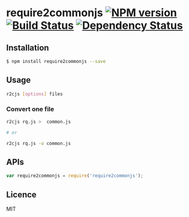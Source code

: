 # require2commonjs [![NPM version](https://badge.fury.io/js/require2commonjs.svg)](http://badge.fury.io/js/require2commonjs) [![Build Status](https://travis-ci.org/villadora/require2commonjs.svg?branch=master)](https://travis-ci.org/villadora/require2commonjs) [![Dependency Status](https://gemnasium.com/villadora/require2commonjs.svg)](https://gemnasium.com/villadora/require2commonjs)

<!-- description -->

## Installation

```bash
$ npm install require2commonjs --save
```

## Usage

``` bash
r2cjs [options] files
```


### Convert one file


``` bash
r2cjs rq.js >  common.js

# or

r2cjs rq.js -o common.js
```



## APIs

```js
var require2commonjs = require('require2commonjs');
```

## Licence

MIT
<!-- do not want to make nodeinit to complicated, you can edit this whenever you want. -->
